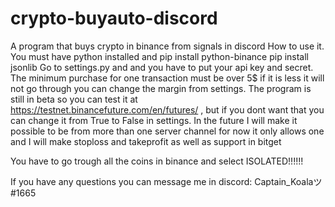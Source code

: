 # crypto-buyauto-discord
A program that buys crypto in binance from signals in discord
How to use it. You must have python installed and 
pip install python-binance 
pip install jsonlib 
Go to settings.py and and you have to put your api key and secret.
Тhe minimum purchase for one transaction must be over 5$ if it is less it will not go through you can change the margin from settings.
The program is still in beta so you can test it at https://testnet.binancefuture.com/en/futures/ , but if you dont want that you can change it from True to False in settings.
In the future I will make it possible to be from more than one server channel for now it only allows one and I will make stoploss and takeprofit as well as support in bitget

You have to go trough all the coins in binance and select ISOLATED!!!!!!


If you have any questions you can message me in discord: Captain_Koalaツ#1665
